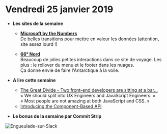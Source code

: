 Vendredi 25 janvier 2019
===========================

- **Les sites de la semaine**
   + **[Microsoft by the Numbers](https://news.microsoft.com/bythenumbers/en/homepage)**  
    De belles transitions pour mettre en valeur les données (attention, site assez lourd !)

   + **[66° Nord](https://www.66nord.com/)**  
    Beaucoup de jolies petites interactions dans ce site de voyage. Les plus : le rollover du menu et le footer dans les nuages.  
    Ça donne envie de faire l'Antarctique à la voile.

- **A lire cette semaine**
    + [The Great Divide - Two front-end developers are sitting at a bar...](https://css-tricks.com/the-great-divide/)  
        « We should split into UX Engineers and JavaScript Engineers. »  
        « Most people are not amazing at both JavaScript and CSS. »
    + [Introducing the Component-Based API](https://www.smashingmagazine.com/2019/01/introducing-component-based-api/)
    
- **Le bonus de la semaine par Commit Strip**

![Engueulade-sur-Slack](https://www.commitstrip.com/wp-content/uploads/2019/01/Strip-Engueulade-sur-Slack-650-final.jpg)

